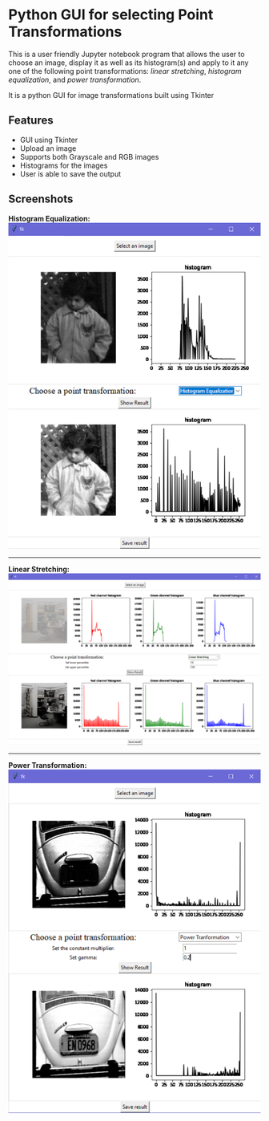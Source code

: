 # Python GUI for selecting Point Transformations

This is a user friendly Jupyter notebook program that allows the user to choose an image, display it as well as its histogram(s) and apply to it any one of the following point transformations: *linear stretching*, *histogram equalization*, and *power transformation*.

It is a python GUI for image transformations built using Tkinter

## Features
- GUI using Tkinter
- Upload an image
- Supports both Grayscale and RGB images
- Histograms for the images
- User is able to save the output

## Screenshots

**Histogram Equalization:**<br>
![Histogram Equalization](screenshots/1.png)

<hr />

**Linear Stretching:**<br>
![Linear Stretching](screenshots/2.png)

<hr />

**Power Transformation:**<br>
![Power Transformation](screenshots/3.png)
